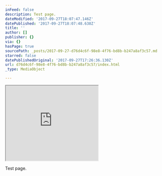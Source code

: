 ```yaml
---
inFeed: false
description: Test page.
dateModified: '2017-09-27T18:07:47.146Z'
datePublished: '2017-09-27T18:07:48.638Z'
title: ''
author: []
publisher: {}
via: {}
hasPage: true
sourcePath: _posts/2017-09-27-d76d4c6f-98e8-4f76-bd8b-b247a8af3c57.md
starred: false
datePublishedOriginal: '2017-09-27T17:26:36.130Z'
url: d76d4c6f-98e8-4f76-bd8b-b247a8af3c57/index.html
_type: MediaObject

---
```

<iframe src="https://the-grid.github.io/ed-userhtml/?g=eJxdz71OwzAUBeCdp7AsMTp2aGFI47LBAEx0YHVj176V_xTf1OTtsQCJiv2co--McJpVMKTMk6QOMZeB81prZ1Oy3qCyQUVlzdxNKfBYOofBP4KWz4c3dv96eHnafFDiDFiHkm4FJRU0Okl7IW4pKbh6I6mGkr1ah5ii2V2gwBE84Do40NpEuh_5D2N_M_73NM7kIasZ4fPbUDObUkQTkS_ZJ6ULvxP9Axdb_h7AG4ZuCcfClpZrRdaa7HeBQWhXmOjO2f6h-2s0JVeYLynUYQw" height="244" style=""></iframe>

Test page.